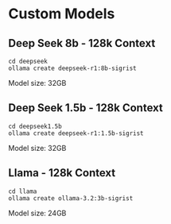 # Custom Models

## Deep Seek 8b - 128k Context

```
cd deepseek
ollama create deepseek-r1:8b-sigrist
```
Model size: 32GB

## Deep Seek 1.5b - 128k Context

```
cd deepseek1.5b
ollama create deepseek-r1:1.5b-sigrist
```
Model size: 32GB


## Llama - 128k Context

```
cd llama
ollama create ollama-3.2:3b-sigrist
```
Model size: 24GB